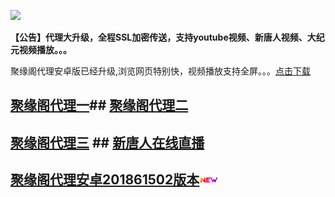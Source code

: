 ![](https://raw.githubusercontent.com/hao369/a/master/j.jpg)

**【公告】代理大升级，全程SSL加密传送，支持youtube视频、新唐人视频、大纪元视频播放。。。**

聚缘阁代理安卓版已经升级,浏览网页特别快，视频播放支持全屏。。。[点击下载](https://github.com/dtw9/9/raw/master/201861502.apk)

##  [聚缘阁代理一](http://r55ey.juyuange2.ramenofnyc.com/20180422/)##  [聚缘阁代理二](http://435bv566.627.aser.com.ve/)


##  [聚缘阁代理三](http://5r5f54t.627.aser.com.ve) ##  [新唐人在线直播](http://5754x64ga.627.aser.com.ve/xtr.html)










##  [聚缘阁代理安卓201861502版本](https://github.com/dtw9/9/raw/master/201861502.apk)![](https://raw.githubusercontent.com/jyg-1/jyg/master/new.gif)



